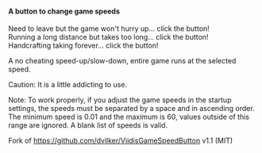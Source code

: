 #### A button to change game speeds

Need to leave but the game won't hurry up... click the button!  
Running a long distance but takes too long... click the button!  
Handcrafting taking forever... click the button!  

A no cheating speed-up/slow-down, entire game runs at the selected speed.  

Caution: It is a little addicting to use.  

Note: To work properly, if you adjust the game speeds in the startup settings, the speeds must be separated by a space and in ascending order.  
The minimum speed is 0.01 and the maximum is 60, values outside of this range are ignored. A blank list of speeds is valid.  

Fork of https://github.com/dvilker/ViidisGameSpeedButton v1.1 (MIT)  
